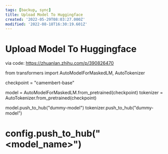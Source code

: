 ```yaml
---
tags: [backup, sync]
title: Upload Model To Huggingface
created: '2022-05-29T08:03:27.000Z'
modified: '2022-08-18T16:30:19.601Z'
---
```


# Upload Model To Huggingface

via code:
 https://zhuanlan.zhihu.com/p/390826470

from transformers import AutoModelForMaskedLM, AutoTokenizer

checkpoint = "camembert-base"

model = AutoModelForMaskedLM.from_pretrained(checkpoint)
tokenizer = AutoTokenizer.from_pretrained(checkpoint)

model.push_to_hub("dummy-model")
tokenizer.push_to_hub("dummy-model")
# config.push_to_hub("<model_name>")

